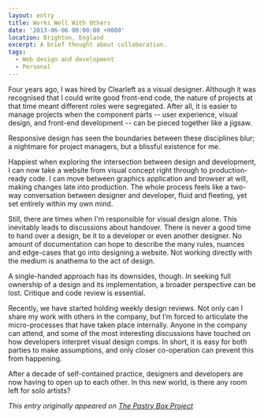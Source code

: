 ```yaml
---
layout: entry
title: Works Well With Others
date: '2013-06-06 00:00:00 +0000'
location: Brighton, England
excerpt: A brief thought about collaboration.
tags:
  - Web design and development
  - Personal
---
```

Four years ago, I was hired by Clearleft as a visual designer. Although it was recognised that I could write good front-end code, the nature of projects at that time meant different roles were segregated. After all, it is easier to manage projects when the component parts -- user experience, visual design, and front-end development -- can be pieced together like a jigsaw.

Responsive design has seen the boundaries between these disciplines blur; a nightmare for project managers, but a blissful existence for me.

Happiest when exploring the intersection between design and development, I can now take a website from visual concept right through to production-ready code. I can move between graphics application and browser at will, making changes late into production. The whole process feels like a two-way conversation between designer and developer, fluid and fleeting, yet set entirely within my own mind.

Still, there are times when I'm responsible for visual design alone. This inevitably leads to discussions about handover. There is never a good time to hand over a design, be it to a developer or even another designer. No amount of documentation can hope to describe the many rules, nuances and edge-cases that go into designing a website. Not working directly with the medium is anathema to the act of design.

A single-handed approach has its downsides, though. In seeking full ownership of a design and its implementation, a broader perspective can be lost. Critique and code review is essential.

Recently, we have started holding weekly design reviews. Not only can I share my work with others in the company, but I’m forced to articulate the micro-processes that have taken place internally. Anyone in the company can attend, and some of the most interesting discussions have touched on how developers interpret visual design comps. In short, it is easy for both parties to make assumptions, and only closer co-operation can prevent this from happening.

After a decade of self-contained practice, designers and developers are now having to open up to each other. In this new world, is there any room left for solo artists?

_This entry originally appeared on [The Pastry Box Project][1]_

[1]: http://the-pastry-box-project.net/clearleft/2013-june-6

